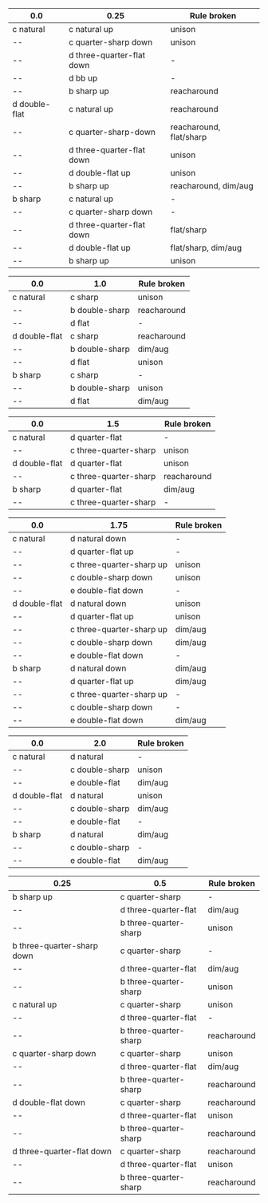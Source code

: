 | 0.0 | 0.25 | Rule broken |
| --- | ---  | --- |
| c natural | c natural up  | unison |
| -- | c quarter-sharp down | unison |
| -- | d three-quarter-flat down | -|
| --  | d bb up | - |
| -- | b sharp up | reacharound |
| d double-flat | c natural up | reacharound |
| -- | c quarter-sharp-down 	| reacharound, flat/sharp |
| -- | d three-quarter-flat down | unison |
| -- | d double-flat up | unison |
| -- | b sharp up	| reacharound, dim/aug |
| b sharp | c natural up | - |
| -- | c quarter-sharp down | - |
| -- | d three-quarter-flat down | flat/sharp |
| -- | d double-flat up | flat/sharp, dim/aug |
| -- | b sharp up | unison |


| 0.0 | 1.0 | Rule broken |
| --- | --- | --- |
| c natural | c sharp | unison |
| -- | b double-sharp | reacharound |
| -- | d flat | - |
| d double-flat | c sharp | reacharound |
| -- | b double-sharp | dim/aug |
| -- | d flat | unison |
| b sharp | c sharp | - |
| -- | b double-sharp | unison |
| -- | d flat | dim/aug |

| 0.0 | 1.5 | Rule broken |
| --- | --- | --- |
| c natural | d quarter-flat | - |
| -- | c three-quarter-sharp | unison |
| d double-flat | d quarter-flat | unison |
| -- | c three-quarter-sharp | reacharound  |
| b sharp | d quarter-flat | dim/aug |
| -- | c three-quarter-sharp | - |

| 0.0 | 1.75 | Rule broken |
| --- | ---  | --- |
| c natural | d natural down | - |
| -- | d quarter-flat up | - |
| -- | c three-quarter-sharp up | unison |
| -- | c double-sharp down | unison |
| -- | e double-flat down | - |
| d double-flat | d natural down | unison |
| -- | d quarter-flat up | unison |
| -- | c three-quarter-sharp up | dim/aug |
| -- | c double-sharp down | dim/aug |
| -- | e double-flat down | - |
| b sharp | d natural down | dim/aug |
| -- | d quarter-flat up | dim/aug |
| -- | c three-quarter-sharp up | - |
| -- | c double-sharp down | - |
| -- | e double-flat down | dim/aug |

| 0.0 | 2.0 | Rule broken |
| --- | --- | --- |
| c natural | d natural | - |
| -- | c double-sharp | unison |
| -- | e double-flat | dim/aug |
| d double-flat | d natural | unison |
| -- | c double-sharp | dim/aug |
| -- | e double-flat | - |
| b sharp | d natural | dim/aug |
| -- | c double-sharp | - |
| -- | e double-flat | dim/aug |

| 0.25 | 0.5 | Rule broken |
| ---  | --- | --- |
| b sharp up | c quarter-sharp | - |
| -- | d three-quarter-flat | dim/aug |
| -- | b three-quarter-sharp | unison |
| b three-quarter-sharp down | c quarter-sharp | - |
| -- | d three-quarter-flat | dim/aug |
| -- | b three-quarter-sharp | unison |
| c natural up | c quarter-sharp | unison |
| -- | d three-quarter-flat | - |
| -- | b three-quarter-sharp | reacharound |
| c quarter-sharp down | c quarter-sharp | unison |
| -- | d three-quarter-flat | dim/aug |
| -- | b three-quarter-sharp | reacharound |
| d double-flat down | c quarter-sharp | reacharound |
| -- | d three-quarter-flat | unison |
| -- | b three-quarter-sharp | reacharound |
| d three-quarter-flat down | c quarter-sharp | reacharound |
| -- | d three-quarter-flat | unison |
| -- | b three-quarter-sharp | reacharound |
